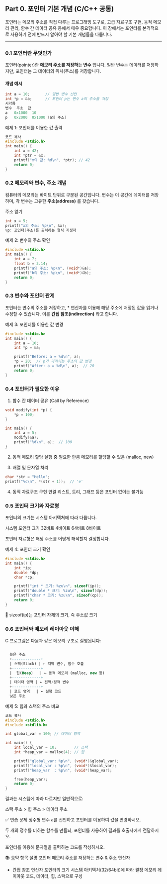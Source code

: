 ## Part 0. 포인터 기본 개념 (C/C++ 공통)

포인터는 메모리 주소를 직접 다루는 프로그래밍 도구로, 고급 자료구조 구현, 동적 메모리 관리, 함수 간 데이터 공유 등에서 매우 중요합니다. 이 장에서는 포인터를 본격적으로 사용하기 전에 반드시 알아야 할 기본 개념들을 다룹니다.

---

### 0.1 포인터란 무엇인가

포인터(pointer)란 **메모리 주소를 저장하는 변수** 입니다. 일반 변수는 데이터를 저장하지만, 포인터는 그 데이터의 위치(주소)를 저장합니다.

#### 개념 예시
```c
int a = 10;       // 일반 변수 선언
int *p = &a;      // 포인터 p는 변수 a의 주소를 저장
시각화
변수	주소	값
a	0x1000	10
p	0x2000	0x1000 (a의 주소)
```
예제 1: 포인터를 이용한 값 출력
```c
코드 복사
#include <stdio.h>
int main() {
    int x = 42;
    int *ptr = &x;
    printf("x의 값: %d\n", *ptr); // 42
    return 0;
}
```
###  0.2 메모리와 변수, 주소 개념
컴퓨터의 메모리는 바이트 단위로 구분된 공간입니다. 변수는 이 공간에 데이터를 저장하며, 각 변수는 고유한 **주소(address)** 를 갖습니다.

주소 얻기
```c
int x = 5;
printf("x의 주소: %p\n", &x);
%p: 포인터(주소)를 출력하는 형식 지정자
```
예제 2: 변수의 주소 확인
```c
#include <stdio.h>
int main() {
    int a = 7;
    float b = 3.14;
    printf("a의 주소: %p\n", (void*)&a);
    printf("b의 주소: %p\n", (void*)&b);
    return 0;
}
```
### 0.3 변수와 포인터 관계
포인터는 변수의 주소를 저장하고, * 연산자를 이용해 해당 주소에 저장된 값을 읽거나 수정할 수 있습니다. 이를 **간접 참조(indirection)** 라고 합니다.

예제 3: 포인터를 이용한 값 변경
```c
#include <stdio.h>
int main() {
    int a = 10;
    int *p = &a;

    printf("Before: a = %d\n", a);
    *p = 20;  // p가 가리키는 주소의 값 변경
    printf("After: a = %d\n", a);  // 20
    return 0;
}
```
### 0.4 포인터가 필요한 이유
1. 함수 간 데이터 공유 (Call by Reference)
```c
void modify(int *p) {
    *p = 100;
}

int main() {
    int a = 5;
    modify(&a);
    printf("%d\n", a);  // 100
}
```
2. 동적 메모리 할당
실행 중 필요한 만큼 메모리를 할당할 수 있음 (malloc, new)

3. 배열 및 문자열 처리
```c
char *str = "Hello";
printf("%c\n", *(str + 1));  // 'e'
```
4. 동적 자료구조 구현
연결 리스트, 트리, 그래프 등은 포인터 없이는 불가능

### 0.5 포인터 크기와 자료형
포인터의 크기는 시스템 아키텍처에 따라 다릅니다.

시스템	포인터 크기
32비트	4바이트
64비트	8바이트

포인터 자료형은 해당 주소를 어떻게 해석할지 결정합니다.

예제 4: 포인터 크기 확인
```c
#include <stdio.h>
int main() {
    int *ip;
    double *dp;
    char *cp;

    printf("int * 크기: %zu\n", sizeof(ip));
    printf("double * 크기: %zu\n", sizeof(dp));
    printf("char * 크기: %zu\n", sizeof(cp));
    return 0;
}
```
📌 sizeof(ip)는 포인터 자체의 크기, 즉 주소값 크기

### 0.6 포인터와 메모리 레이아웃 이해
C 프로그램은 다음과 같은 메모리 구조로 실행됩니다:

```sql

  높은 주소
  +-------------+
  | 스택(Stack) | ← 지역 변수, 함수 호출
  +-------------+
  |  힙(Heap)   | ← 동적 메모리 (malloc, new 등)
  +-------------+
  | 데이터 영역 | ← 전역/정적 변수
  +-------------+
  | 코드 영역   | ← 실행 코드
  낮은 주소
```
예제 5: 힙과 스택의 주소 비교
```c
코드 복사
#include <stdio.h>
#include <stdlib.h>

int global_var = 100; // 데이터 영역

int main() {
    int local_var = 10;        // 스택
    int *heap_var = malloc(4); // 힙

    printf("global_var: %p\n", (void*)&global_var);
    printf("local_var : %p\n", (void*)&local_var);
    printf("heap_var  : %p\n", (void*)heap_var);

    free(heap_var);
    return 0;
}
```
결과는 시스템에 따라 다르지만 일반적으로:

스택 주소 > 힙 주소 > 데이터 주소

✅ 연습 문제
정수형 변수 a를 선언하고 포인터를 이용하여 값을 변경하시오.

두 개의 정수를 더하는 함수를 만들되, 포인터를 사용하여 결과를 호출자에게 전달하시오.

포인터를 이용해 문자열을 출력하는 코드를 작성하시오.

📚 요약
항목	설명
포인터	메모리 주소를 저장하는 변수
&	주소 연산자
*	간접 참조 연산자
포인터의 크기	시스템 아키텍처(32/64bit)에 따라 결정
메모리 레이아웃	코드, 데이터, 힙, 스택으로 구성
